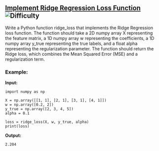 ## [Implement Ridge Regression Loss Function](https://www.deep-ml.com/problems/43) ![Difficulty](https://img.shields.io/badge/-Easy-brightgreen)

Write a Python function ridge_loss that implements the Ridge Regression loss function. The function should take a 2D numpy array X representing the feature matrix, a 1D numpy array w representing the coefficients, a 1D numpy array y_true representing the true labels, and a float alpha representing the regularization parameter. The function should return the Ridge loss, which combines the Mean Squared Error (MSE) and a regularization term.

### Example:

**Input:**

```
import numpy as np

X = np.array([[1, 1], [2, 1], [3, 1], [4, 1]])
w = np.array([0.2, 2])
y_true = np.array([2, 3, 4, 5])
alpha = 0.1

loss = ridge_loss(X, w, y_true, alpha)
print(loss)
```


**Output:**

```2.204```
